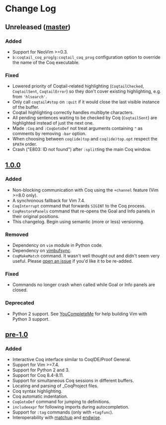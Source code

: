 # Change Log

## Unreleased ([master])

### Added
- Support for NeoVim >=0.3.
- `b:coqtail_coq_prog`/`g:coqtail_coq_prog` configuration option to override
  the name of the Coq executable.

### Fixed
- Lowered priority of Coqtail-related highlighting (`CoqtailChecked`,
  `CoqtailSent`, `CoqtailError`) so they don't cover existing highlighting, e.g.
  from `'hlsearch'`.
- Only call `coqtail#stop` on `:quit` if it would close the last visible
  instance of the buffer.
- Coqtail highlighting correctly handles multibyte characters.
- All pending sentences waiting to be checked by Coq (`CoqtailSent`) are
  highlighted instead of just the next one.
- Made `:Coq` and `:CoqGotoDef` not treat arguments containing `"` as comments
  by removing `-bar` option.
- When choosing between `coq(ide)top` and `coq(ide)top.opt` respect the `$PATH` order.
- Crash ("E803: ID not found") after `:split`ting the main Coq window.

## [1.0.0]

### Added
- Non-blocking communication with Coq using the `+channel` feature (Vim >=8.0 only).
- A synchronous fallback for Vim 7.4.
- `CoqInterrupt` command that forwards `SIGINT` to the Coq process.
- `CoqRestorePanels` command that re-opens the Goal and Info panels in their
  original positions.
- This changelog. Begin using semantic (more or less) versioning.

### Removed
- Dependency on `vim` module in Python code.
- Dependency on [vimbufsync].
- `CoqMakeMatch` command.
  It wasn't well thought out and didn't seem very useful.
  Please [open an issue](https://github.com/whonore/Coqtail/issues) if you'd
  like it to be re-added.

### Fixed
- Commands no longer crash when called while Goal or Info panels are closed.

### Deprecated
- Python 2 support. See [YouCompleteMe] for help building Vim with Python 3 support.

## [pre-1.0]

### Added
- Interactive Coq interface similar to CoqIDE/Proof General.
- Support for Vim >=7.4.
- Support for Python 2 and 3.
- Support for Coq 8.4-8.11.
- Support for simultaneous Coq sessions in different buffers.
- Locating and parsing of _CoqProject files.
- Coq syntax highlighting.
- Coq automatic indentation.
- `CoqGotoDef` command for jumping to definitions.
- `includeexpr` for following imports during autocompletion.
- Support for `:tag` commands (only with `+tagfunc`).
- Interoperability with [matchup] and [endwise].

[master]: https://github.com/whonore/Coqtail
[1.0.0]: https://github.com/whonore/Coqtail/tree/v1.0.0
[pre-1.0]: https://github.com/whonore/Coqtail/tree/pre-1.0
[vimbufsync]: https://github.com/let-def/vimbufsync
[matchup]: https://github.com/andymass/vim-matchup
[endwise]: https://github.com/tpope/vim-endwise
[YouCompleteMe]: https://github.com/ycm-core/YouCompleteMe/wiki/Building-Vim-from-source
